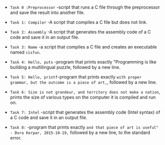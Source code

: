 * `Task 0 :Preprocessor` -script that runs a C file through the   preprocessor and save the result into another file.
* `Task 1: Compiler` -A script that compiles a C file but does not link.
* `Task 2: Assembly` -A script that generates the assembly code of a C code and save it in an output file.
* `Task 3: Name` -a script that compiles a C file and creates an executable named `cisfun`.
* `Task 4: Hello, puts` -program that prints exactly "Programming is like building a multilingual puzzle, followed by a new line.
* `Task 5: Hello, printf`-program that prints exactly `with proper grammar, but the outcome is a piece of art,`, followed by a new line.
* `Task 6: Size is not grandeur, and territory does not make a nation`, prints the size of various types on the computer it is compiled and run on.

* `Task 7: Intel` -script that generates the assembly code (Intel syntax) of a C code and save it in an output file.
* `Task 8:` -program that prints exactly `and that piece of art is useful" - Dora Korpar, 2015-10-19,` followed by a new line, to the standard error.
